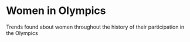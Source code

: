 # Women in Olympics
Trends found about women throughout the history of their participation in the Olympics
